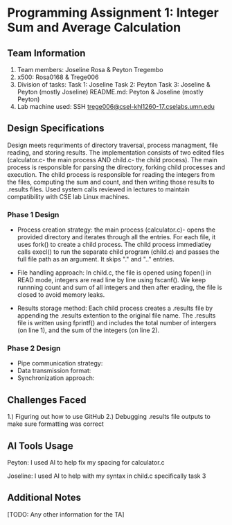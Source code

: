 # Programming Assignment 1: Integer Sum and Average Calculation

## Team Information
1. Team members: Joseline Rosa & Peyton Tregembo
2. x500: Rosa0168 & Trege006
3. Division of tasks:
Task 1: Joseline
Task 2: Peyton
Task 3: Joseline & Peyton (mostly Joseline)
README.md: Peyton & Joseline (mostly Peyton)
5. Lab machine used: SSH trege006@csel-khl1260-17.cselabs.umn.edu 

## Design Specifications
Design meets requriments of directory traversal, process managment, file reading, and storing results. The implementation consists of two edited files (calculator.c- the main process AND child.c- the child process). The main process is responsible for parsing the directory, forking child processes and execution. The child process is responsible for reading the integers from the files,  computing the sum and count, and then writing those results to .results files. 
Used system calls reviewed in lectures to maintain compatibility with CSE lab Linux machines. 

### Phase 1 Design
- Process creation strategy: the main process (calculator.c)- opens the provided directory and iterates through all the entries. For each file, it uses fork() to create a child process. The child process immediatley calls execl() to run the separate child program (child.c) and passes the full file path as an argument. It skips "." and ".." entries.
  
- File handling approach: In child.c, the file is opened using fopen() in READ mode, integers are read line by line using fscanf(). We keep runnning count and sum of all integers and then after erading, the file is closed to avoid memory leaks.
  
- Results storage method: Each child process creates a .results file by appending the .results extention to the original file name. The .results file is written using fprintf() and includes the total number of intergers (on line 1), and the sum of the integers (on line 2). 

### Phase 2 Design
- Pipe communication strategy:
- Data transmission format:
- Synchronization approach:

## Challenges Faced
1.) Figuring out how to use GitHub 
2.) Debugging .results file outputs to make sure formatting was correct

## AI Tools Usage
Peyton: I used AI to help fix my spacing for calculator.c

Joseline: I used AI to help with my syntax in child.c specifically task 3


## Additional Notes
[TODO: Any other information for the TA]
